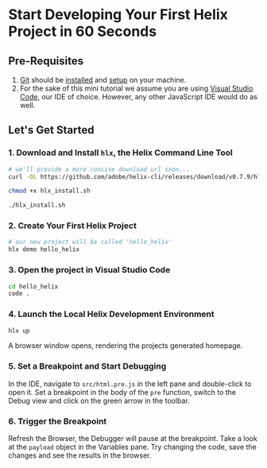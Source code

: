 <!--
/*
* Copyright 2018 Adobe. All rights reserved.
* This file is licensed to you under the Apache License, Version 2.0 (the "License");
* you may not use this file except in compliance with the License. You may obtain a copy
* of the License at http://www.apache.org/licenses/LICENSE-2.0
*
* Unless required by applicable law or agreed to in writing, software distributed under
* the License is distributed on an "AS IS" BASIS, WITHOUT WARRANTIES OR REPRESENTATIONS
* OF ANY KIND, either express or implied. See the License for the specific language
* governing permissions and limitations under the License.
*/
-->

# Start Developing Your First Helix Project in 60 Seconds

## Pre-Requisites

1. [Git](https://git-scm.com/) should be [installed](https://git-scm.com/book/en/v2/Getting-Started-Installing-Git) and [setup](https://git-scm.com/book/en/v2/Getting-Started-First-Time-Git-Setup) on your machine.
2. For the sake of this mini tutorial we assume you are using [Visual Studio Code](https://code.visualstudio.com), our IDE of choice. However, any other JavaScript IDE would do as well.

## Let's Get Started

### 1. Download and Install `hlx`, the Helix Command Line Tool

```bash
# we'll provide a more concise download url soon...
curl -OL https://github.com/adobe/helix-cli/releases/download/v0.7.9/hlx_install.sh

chmod +x hlx_install.sh

./hlx_install.sh
```

### 2. Create Your First Helix Project

```bash
# our new project will be called 'hello_helix'
hlx demo hello_helix
```

### 3. Open the project in Visual Studio Code

```bash
cd hello_helix
code .
```

### 4. Launch the Local Helix Development Environment

```bash
hlx up
```

A browser window opens, rendering the projects generated homepage.

### 5. Set a Breakpoint and Start Debugging

In the IDE, navigate to `src/html.pre.js` in the left pane and double-click to open it. Set a breakpoint in the body of the `pre` function, switch to the Debug view and click on the green arrow in the toolbar.

### 6. Trigger the Breakpoint

Refresh the Browser, the Debugger will pause at the breakpoint. Take a look at the `payload` object in the Variables pane. Try changing the code, save the changes and see the results in the browser.
